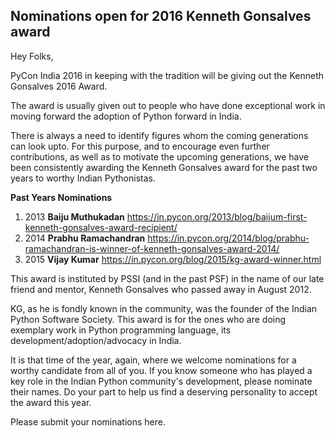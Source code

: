 Nominations open for 2016 Kenneth Gonsalves award
-------------------------------------------------
Hey Folks, 

PyCon India 2016 in keeping with the tradition will be giving out the Kenneth Gonsalves 2016 Award.

The award is usually given out to people who have done exceptional work in moving forward the adoption of Python forward in India.

There is always a need to identify figures whom the coming generations can look upto.
For this purpose, and to encourage even further contributions, as well as to motivate
the upcoming generations, we have been consistently awarding the Kenneth Gonsalves award
for the past two years to worthy Indian Pythonistas.

**Past Years Nominations**

1. 2013    **Baiju Muthukadan**      https://in.pycon.org/2013/blog/baijum-first-kenneth-gonsalves-award-recipient/
2. 2014    **Prabhu Ramachandran**   https://in.pycon.org/2014/blog/prabhu-ramachandran-is-winner-of-kenneth-gonsalves-award-2014/
3. 2015    **Vijay Kumar**           https://in.pycon.org/blog/2015/kg-award-winner.html


This award is instituted by PSSI (and in the past PSF) in the name of our late friend and mentor,
Kenneth Gonsalves who passed away in August 2012. 

KG, as he is fondly known in the community, was the founder of the Indian Python Software Society.
This award is for the ones who are doing exemplary work in Python programming language,
its development/adoption/advocacy in India.

It is that time of the year, again, where we welcome nominations for a worthy candidate from all of you.
If you know someone who has played a key role in the Indian Python community's development, please nominate their names.
Do your part to help us find a deserving personality to accept the award this year.

Please submit your nominations here.
